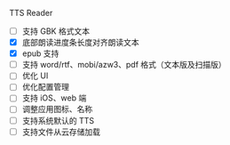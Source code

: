 TTS Reader

- [ ] 支持 GBK 格式文本
- [x] 底部朗读进度条长度对齐朗读文本
- [x] epub 支持
- [ ] 支持 word/rtf、mobi/azw3、pdf 格式（文本版及扫描版）
- [ ] 优化 UI
- [ ] 优化配置管理
- [ ] 支持 iOS、web 端
- [ ] 调整应用图标、名称
- [ ] 支持系统默认的 TTS
- [ ] 支持文件从云存储加载
